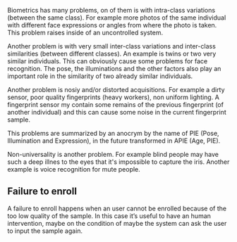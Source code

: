 Biometrics has many problems, on of them is with intra-class variations (between the same class). For example more photos of the same individual with different face expressions or angles from where the photo is taken. This problem raises inside of an uncontrolled system.

Another problem is with very small inter-class variations and inter-class similarities (between different classes). An example is twins or two very similar individuals. This can obviously cause some problems for face recognition. The pose, the illuminations and the other factors also play an important role in the similarity of two already similar individuals.

Another problem is nosiy and/or distorted acquisitions. For example a dirty sensor, poor quality fingerprints (heavy workers), non uniform lighting. A fingerprint sensor my contain some remains of the previous fingerprint (of another individual) and this can cause some noise in the current fingerprint sample.

This problems are summarized by an anocrym by the name of PIE (Pose, Illumination and Expression), in the future transformed in APIE (Age, PIE).

Non-universality is another problem. For example blind people may have such a deep illnes
to the eyes that it's impossible to capture the iris. Another example is voice recognition for mute people.

## Failure to enroll

A failure to enroll happens when an user cannot be enrolled because of the too low quality of the sample. In this case it’s useful to have an human intervention, maybe on the condition of maybe the system can ask the user to input the sample again. 